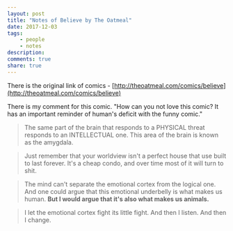 ```yaml
---
layout: post
title: "Notes of Believe by The Oatmeal"
date: 2017-12-03
tags: 
    - people
    - notes
description:
comments: true
share: true
---
```


There is the original link of comics - [http://theoatmeal.com/comics/believe](http://theoatmeal.com/comics/believe)

There is my comment for this comic. "How can you not love this comic? It has an important reminder of human's deficit with the funny comic."

> The same part of the brain that responds to a PHYSICAL threat responds to an INTELLECTUAL one. This area of the brain is known as the amygdala.

> Just remember that your worldview isn't a perfect house that use built to last forever. It's a cheap condo, and over time most of it will turn to shit.

> The mind can't separate the emotional cortex from the logical one. And one could argue that this emotional underbelly is what makes us human. **But I would argue that it's also what makes us animals.**

> I let the emotional cortex fight its little fight. And then I listen. And then I change.

